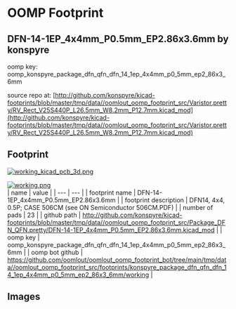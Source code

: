 # OOMP Footprint  
## DFN-14-1EP_4x4mm_P0.5mm_EP2.86x3.6mm  by konspyre  
  
oomp key: oomp_konspyre_package_dfn_qfn_dfn_14_1ep_4x4mm_p0_5mm_ep2_86x3_6mm  
  
source repo at: [http://github.com/konspyre/kicad-footprints/blob/master/tmp/data//oomlout_oomp_footprint_src/Varistor.pretty/RV_Rect_V25S440P_L26.5mm_W8.2mm_P12.7mm.kicad_mod](http://github.com/konspyre/kicad-footprints/blob/master/tmp/data//oomlout_oomp_footprint_src/Varistor.pretty/RV_Rect_V25S440P_L26.5mm_W8.2mm_P12.7mm.kicad_mod)  
## Footprint  
  
[![working_kicad_pcb_3d.png](working_kicad_pcb_3d_600.png)](working_kicad_pcb_3d.png)  
  
[![working.png](working_600.png)](working.png)  
| name | value | 
| --- | --- | 
| footprint name | DFN-14-1EP_4x4mm_P0.5mm_EP2.86x3.6mm | 
| footprint description | DFN14, 4x4, 0.5P; CASE 506CM (see ON Semiconductor 506CM.PDF) | 
| number of pads | 23 | 
| github path | http://github.com/konspyre/kicad-footprints/blob/master/tmp/data//oomlout_oomp_footprint_src/Package_DFN_QFN.pretty/DFN-14-1EP_4x4mm_P0.5mm_EP2.86x3.6mm.kicad_mod | 
| oomp key | oomp_konspyre_package_dfn_qfn_dfn_14_1ep_4x4mm_p0_5mm_ep2_86x3_6mm | 
| oomp bot github | https://github.com/oomlout/oomlout_oomp_footprint_bot/tree/main/tmp/data//oomlout_oomp_footprint_src/footprints/konspyre_package_dfn_qfn_dfn_14_1ep_4x4mm_p0_5mm_ep2_86x3_6mm/working | 
## Images  
